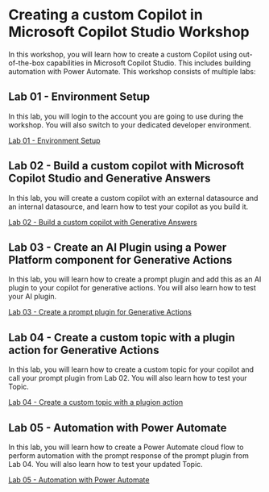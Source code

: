 # Creating a custom Copilot in Microsoft Copilot Studio Workshop

In this workshop, you will learn how to create a custom Copilot using out-of-the-box capabilities in Microsoft Copilot Studio. This includes building automation with Power Automate. This workshop consists of multiple labs:

## Lab 01 - Environment Setup

In this lab, you will login to the account you are going to use during the workshop. You will also switch to your dedicated developer environment.

[Lab 01 - Environment Setup](./lab-01/README.md)

## Lab 02 - Build a custom copilot with Microsoft Copilot Studio and Generative Answers

In this lab, you will create a custom copilot with an external datasource and an internal datasource, and learn how to test your copilot as you build it.

[Lab 02 - Build a custom copilot with Generative Answers](./lab-02/README.md)

## Lab 03 - Create an AI Plugin using a Power Platform component for Generative Actions

In this lab, you will learn how to create a prompt plugin and add this as an AI plugin to your copilot for generative actions. You will also learn how to test your AI plugin.

[Lab 03 - Create a prompt plugin for Generative Actions](./lab-02/README.md)

## Lab 04 - Create a custom topic with a plugin action for Generative Actions

In this lab, you will learn how to create a custom topic for your copilot and call your prompt plugin from Lab 02. You will also learn how to test your Topic.

[Lab 04 - Create a custom topic with a plugion action](./lab-04/README.md)

## Lab 05 - Automation with Power Automate

In this lab, you will learn how to create a Power Automate cloud flow to perform automation with the prompt response of the prompt plugin from Lab 04. You will also learn how to test your updated Topic.

[Lab 05 - Automation with Power Automate](./lab-05/README.md)